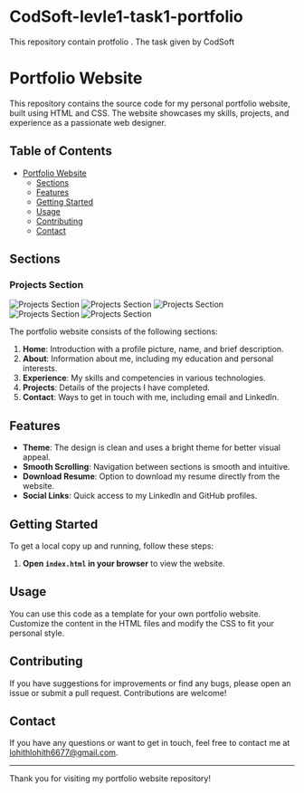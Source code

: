# CodSoft-levle1-task1-portfolio
This repository contain protfolio . The task given by CodSoft 
# Portfolio Website

This repository contains the source code for my personal portfolio website, built using HTML and CSS. The website showcases my skills, projects, and experience as a passionate web designer.

## Table of Contents

- [Portfolio Website](#portfolio-website)
  - [Sections](#sections)
  - [Features](#features)
  - [Getting Started](#getting-started)
  - [Usage](#usage)
  - [Contributing](#contributing)
  - [Contact](#contact)

## Sections
### Projects Section
![Projects Section](screenshot1.png)
![Projects Section](screenshot2.png)
![Projects Section](screenshot3.png)
![Projects Section](screenshot4.png)
![Projects Section](screenshot5.png)

The portfolio website consists of the following sections:

1. **Home**: Introduction with a profile picture, name, and brief description.
2. **About**: Information about me, including my education and personal interests.
3. **Experience**: My skills and competencies in various technologies.
4. **Projects**: Details of the projects I have completed.
5. **Contact**: Ways to get in touch with me, including email and LinkedIn.

## Features

- **Theme**: The design is clean and uses a bright theme for better visual appeal.
- **Smooth Scrolling**: Navigation between sections is smooth and intuitive.
- **Download Resume**: Option to download my resume directly from the website.
- **Social Links**: Quick access to my LinkedIn and GitHub profiles.

## Getting Started

To get a local copy up and running, follow these steps:

1. **Open `index.html` in your browser** to view the website.

## Usage

You can use this code as a template for your own portfolio website. Customize the content in the HTML files and modify the CSS to fit your personal style.

## Contributing

If you have suggestions for improvements or find any bugs, please open an issue or submit a pull request. Contributions are welcome!

## Contact

If you have any questions or want to get in touch, feel free to contact me at lohithlohith6677@gmail.com.

---

Thank you for visiting my portfolio website repository!
